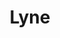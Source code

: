 ---
permalink: false
hideInSitemap: true
tags: level2
key: lyne_fr
title: Lyne 
redirect: /fr/design-system/lyne/overview/
parent: designsystem_fr
order: 40
---